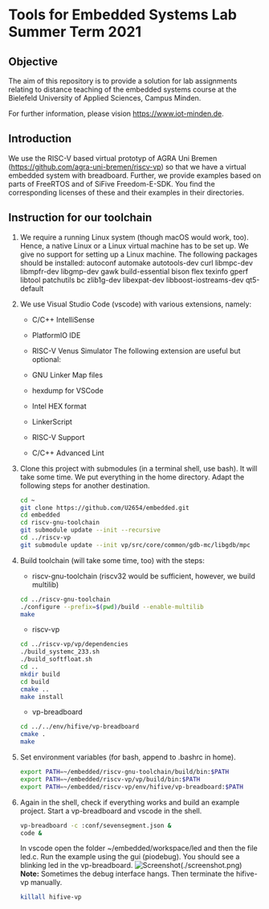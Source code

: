 # Tools for Embedded Systems Lab Summer Term 2021

## Objective
The aim of this repository is to provide a solution for lab assignments relating to distance teaching of the embedded systems course at the Bielefeld University of Applied Sciences, Campus Minden.

For further information, please vision https://www.iot-minden.de. 

## Introduction

We use the RISC-V based virtual prototyp of AGRA Uni Bremen (https://github.com/agra-uni-bremen/riscv-vp) so that we have a virtual embedded system with breadboard. Further, we provide examples based on parts of FreeRTOS and of SiFive Freedom-E-SDK. You find the corresponding licenses of these and their examples in their directories. 

## Instruction for our toolchain
1. We require a running Linux system (though macOS would work, too). Hence, a native Linux or a Linux virtual machine has to be set up. We give no support for setting up a Linux machine. The following packages should be installed: autoconf automake autotools-dev curl libmpc-dev libmpfr-dev libgmp-dev gawk build-essential bison flex texinfo gperf libtool patchutils bc zlib1g-dev libexpat-dev libboost-iostreams-dev qt5-default

2. We use Visual Studio Code (vscode) with various extensions, namely: 

	- C/C++ IntelliSense
	- PlatformIO IDE
	- RISC-V Venus Simulator
	The following extension are useful but optional:

	 - GNU Linker Map files
	  - hexdump for VSCode
	- Intel HEX format
	- LinkerScript
	- RISC-V Support
	- C/C++ Advanced Lint

3. Clone this project with submodules (in a terminal shell, use bash). It will take some time. We put everything in the home directory. Adapt the following steps for another destination. 
	```bash
	cd ~
	git clone https://github.com/U2654/embedded.git
	cd embedded
	cd riscv-gnu-toolchain
	git submodule update --init --recursive
	cd ../riscv-vp
	git submodule update --init vp/src/core/common/gdb-mc/libgdb/mpc
	```

4. Build toolchain (will take some time, too) with the steps:
	- riscv-gnu-toolchain (riscv32 would be sufficient, however, we build multilib)
	```bash
	cd ../riscv-gnu-toolchain
	./configure --prefix=$(pwd)/build --enable-multilib
	make
	```
	- riscv-vp
	```bash
	cd ../riscv-vp/vp/dependencies
	./build_systemc_233.sh
	./build_softfloat.sh
	cd ..
	mkdir build
	cd build
	cmake ..
	make install
	```
	- vp-breadboard
	```bash
	cd ../../env/hifive/vp-breadboard
	cmake .
	make
	```

5. Set environment variables (for bash, append to .bashrc in home).
	```bash
	export PATH=~/embedded/riscv-gnu-toolchain/build/bin:$PATH
	export PATH=~/embedded/riscv-vp/vp/build/bin:$PATH
	export PATH=~/embedded/riscv-vp/env/hifive/vp-breadboard:$PATH
	```

6. Again in the shell, check if everything works and build an example project. Start a vp-breadboard and vscode in the shell.
	```bash
	vp-breadboard -c :conf/sevensegment.json &
	code &
	```
	In vscode open the folder \~/embedded/workspace/led and then the file led.c. Run the example using the gui (piodebug). You should see a blinking led in the vp-breadboard. 
	![Screenshot]()(./screenshot.png)
	**Note:** Sometimes the debug interface hangs. Then terminate the hifive-vp manually.
	```bash
	killall hifive-vp
	```





